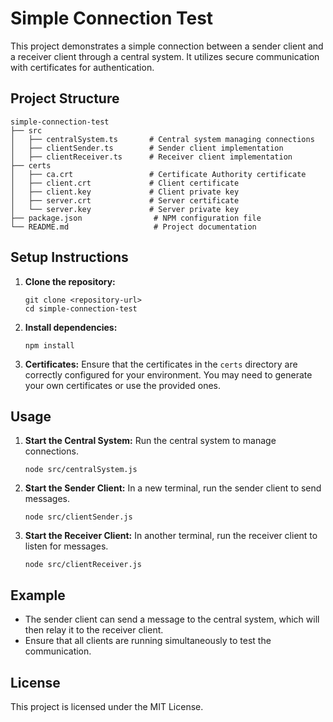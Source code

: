# Simple Connection Test

This project demonstrates a simple connection between a sender client and a receiver client through a central system. It utilizes secure communication with certificates for authentication.

## Project Structure

```
simple-connection-test
├── src
│   ├── centralSystem.ts       # Central system managing connections
│   ├── clientSender.ts        # Sender client implementation
│   ├── clientReceiver.ts      # Receiver client implementation
├── certs
│   ├── ca.crt                 # Certificate Authority certificate
│   ├── client.crt             # Client certificate
│   ├── client.key             # Client private key
│   ├── server.crt             # Server certificate
│   └── server.key             # Server private key
├── package.json                # NPM configuration file
└── README.md                   # Project documentation
```

## Setup Instructions

1. **Clone the repository:**
   ```
   git clone <repository-url>
   cd simple-connection-test
   ```

2. **Install dependencies:**
   ```
   npm install
   ```

3. **Certificates:**
   Ensure that the certificates in the `certs` directory are correctly configured for your environment. You may need to generate your own certificates or use the provided ones.

## Usage

1. **Start the Central System:**
   Run the central system to manage connections.
   ```
   node src/centralSystem.js
   ```

2. **Start the Sender Client:**
   In a new terminal, run the sender client to send messages.
   ```
   node src/clientSender.js
   ```

3. **Start the Receiver Client:**
   In another terminal, run the receiver client to listen for messages.
   ```
   node src/clientReceiver.js
   ```

## Example

- The sender client can send a message to the central system, which will then relay it to the receiver client.
- Ensure that all clients are running simultaneously to test the communication.

## License

This project is licensed under the MIT License.